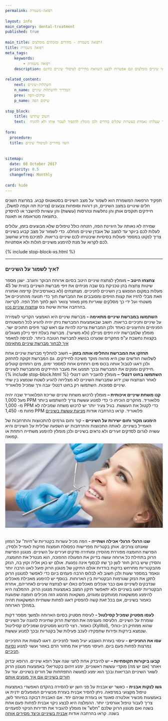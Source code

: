 ```yaml
---
permalink: רפואה-משמרת

layout: info
main_category: dental-treatment
published: true

main_title: רפואה משמרת - מחירים ומומחים מומלצים!
title: רפואה משמרת
meta_tags:
    keywords:
        - רפואה משמרת
    description: רפואה משמרת - כל השיטות באמצעותן ניתן לשמור על בריאות השיניים והפה. עוד בפורטל מחירון טיפולי שיניים עדכני, רופאי שיניים מומלצים וגם אפשרות לבצע השוואת מחירים לטיפולי שיניים בחינם.

related_content:
    next: השתלות-שיניים
    n_name: המדריך להשתלות שיניים
    prev: שיקום-הפה
    p_name: שיקום הפה

stop_block: 
    title: חשוב שתדעו
    text:  ממולץ לעבור טיפול שיננית לפחות פעם בשנה. ניקוי האבנית מגביל הופעת מחלות חניכיים ושומר על שיניים בריאות. מדובר בטיפול קצר שעלותו נאמדת בעשרות שקלים בודדים ולכן מומלץ להקפיד לעבור אותו ולא להזניח.        

form:
  procedure: 
  title: השוו מחירים לטיפולי שיניים

  
sitemap: 
  date: 08 October 2017
  priority: 0.5
  changefreq: Monthly

card: hide
---
```

תפקיד הרפואה המשמרת הוא לשמור על מצב השיניים בסטאטוס קבוע. במרוצת השנים חלים שינויים במצב השיניים, הן דוהות וסופחות צבענים (צריכת תה וקפה למשל), חיידקים תוקפים אותן והן נחלשות ונהרסות (עששת) והן עשויות להישבר או להיסדק כתוצאה מטראומה או תאונה. 

שמירה לא נאותה על היגיינת הפה, הזנחה כולל טיפולים שלא מבוצעים בזמן, עלולים לעלות לכם ביוקר עד למצב של אובדן שיניים מוחלט. כדי לשמור על מצב קבוע בשיניים צריך לנקוט במספר פעולות בסיסיות שיבטיחו לכם שיניים בריאות. לפניכם מידע שחשוב לכם לקרוא על מנת להימנע משיניים חולות ולא אסתטיות.

 {% include stop-block-xs.html %}  

- - - - - -

###  איך לשמור על השיניים?

**צחצחו היטב –** מומלץ לצחצח שיניים היטב בסיום ארוחת הבוקר והערב. ישנן מספר שיטות צחצוח בהן טכניקת בס שבה מניחים את זיפי מברשת השיניים בזווית של 45 מעלות במקום המפגש בין השיניים לחניכיים. מצחצחים (לא באגרסיביות) קדימה ואחורה וזאת מבלי להזיז את קצות הזיפים ומסובבים את המברשת תוך כדי תנועה מהחניכיים אל משטחי ועל ידי כך מסלקים שאריות מזון מאזור צוואר השן לתוך חלל הפה. לקריאה בהרחבה אודות שיטת בס ו[צחצוח שיניים נכון](/צחצוח-שיניים).

**השתמשו במברשת שיניים מתאימה -** מברשת שיניים היא האמצעי הקריטי לשמירה על שיניים וחניכיים בריאות. חשוב שבאמצעות המברשת ניתן יהיה להגיע לכל המשטחים הפנימיים והחיצוניים כאחד ולכן המברשת צריכה להיות עם ראש קצר וזיפים חתוכים ישר. מומלץ שלמברשת יהיו זיפים מניילון (ולא משיער). מברשת בעלת זיפי ניילון מעוגלים בקצוות נחשבת ע"פ מחקרים שנערכו בנושא למברשת הטובה ביותר. לכניסה למאמר [איך לבחור מברשת שיניים מתאימה](/מברשת-שיניים)

**תחזקו את המברשת והחליפו אותה בזמן –** חשוב להחליף מברשת שיניים אחת לשלושה חודשים שכן היא מהווה מוקד משיכה לחיידקים. גם המברשת זקוקה לתחזוק ולכן דאגו לטבול אותה בכוס מים רותחים אחת למספר ימים, מים רותחים קוטלים חיידקים ומנקים את המברשת ובכך תמנעו את מעבר החיידקים מהמברשת לשיניים.  
{% include stop-block.html %}
**השתמשו בחוט דנטלי –** מומלץ להעביר חוט דנטלי לאחר הצחצוח שכן ידוע שמברשת השיניים לא מצליחה
להגיע לשטח שנמצע בין שתי שיניים סמוכות. השתמשו רק בחוט דנטלי עבה ורך  שמכיל פלואוריד.

**קנו משחת שיניים איכותית –** מומלץ לרכוש משחת שיניים שריכוז הפלואוריד שבה יהיה מעל 
1,000 PPM  פלואוריד. מחקרים הוכיחו כי כדי למנוע עששת צריך להשתמש ביותר מ- 1,000 PPM כדי לקטול את העששת. בגיל צעיר יותר יש לרכוש משחה שמכילה לא פחות  מ- 1,450 PPM  פלואוריד. קראו בהרחבה אודות [מניעת עששת בשיניים](/עששת)

**הימנעו מקור וחום ישירות על השיניים -** קור וחום גורמים להתכווצות והתרחבות של האמייל בשיניים. לאותה התכווצות והתרחבות יש השפעה שלילית על השיניים והיא עשויה לגרום לסדקים זעירים ולא נראים בשיניים ולכן מומלץ להימנע משתייה רותחת או קפואה.

 ![{{ page.title }}](/images/articles/dental-treatment.jpg)  

**שנו הרגלי הרגלי אכילה ושתייה -** הפה מכיל עשרות בקטריות ש"חיות" על המזון שאנחנו צורכים. אותן בקטריות מפרישות כפסולת חומצות מזיקות לאמייל ולסידן. הפרשת החומצה מפוררת מהסידן ומותירה סדקים זעירים על השיניים. מנגנון הפרשת הרוק בתחילת כל ארוחה עושה בדיוק את הפעולה ההפוכה, הוא מנטרל את החומצה, והסידן שיש ברוק חוזר לשן כך שזו לבסוף אינה נפגעת. אולם יש כאן אליה וקוץ בה, הנזק מהבקטריות מתרחש בדקות בודדות אולם התיקון של מנגנון הרוק פועל לאט הרבה יותר ונאמד במספר שעות ולכן חשוב לא לבלוס הרבה פעמים ביום כדי לאפשר למנגנון הרוק לתקן את הנזק שגורמות הבקטריות בין הארוחות. בנוסף יש להימנע מאכילת מאכלים שנדבקים לשיניים ואם כבר אוכלים מאכלים כאלו יש לצחצח שיניים לאחריהם, אחרת הבקטריות יפגעו בשיניים ולא יתאפשר תיקון המצב באמצעות מנגנון הרוק. ההמלצה היא להימנע ממשקאות ממותקים ומוגזים, משקאות מהסוג הזה מכילים חומצה שפוגעת כאמור בשיניים, אם בכל זאת קשה להפסיק דאגו לפחות ששתיית המשקאות תהיה במהלך הארוחה.

**לעסו מסטיק שמכיל קסילטול -** לעיסת מסטיק בסיום הארוחה ולמשך מספר דקות שומרת על השיניים. הלעיסה מעצימה את הפרשת הרוק שחיונית להגנה על השיניים כאמור. רצוי לרכוש מסטיקים שמכילים קסיליטול (Xylitol), שהוא ממתיק רב-כוהלי שנמצא בירקות ופירות שתפקידו לעכב פעילות של בקטריות ובכך למנוע עששת. 

**עסו את החניכיים -** עיסוי בעזרת האצבע יעיל מאוד לחניכיים. דאגו לעסות את החניכיים נמרצות לפחות פעם ביום. העיסוי ממריץ את מחזור הדם באזור ועשוי למנוע [נסיגת חניכיים](/נסיגת-חניכיים).

**קבעו ביקורות תקופתיות –** יש להיבדק אחת לחצי שנה אצל רופא שיניים. הרופא יבדוק ויאתר (אם יש מה) מוקדי עששת ראשוניים, ימנע זיהום בקטריאלי באמצעות מנגנון הרוק לשאר השיניים הבריאות ובכך הוא ימנע למעשה התפתחות של חורים בשיניים. עוד על [חורים בשיניים וגם איך מונעים אותם](/חורים-בשיניים)

**גשו לנקות אבנית -** כאשר יש אבנית על פני השן יש להסירה בהקדם האפשרי באמצעות טיפול מקצועי במרפאה. ניתן להסיר אבנית בעזרת מכשירים המופעלים ידנית או באמצעות מכשיר אולטרה סאונד או בעזרת שניהם יחד. אם האבנית דבוקה במיוחד לשן, צריך לעבור טיפול אגרסיבי יותר. ההמלצה היא לבצע ניקוי אבנית לפחות פעם אחת בשנה ואם מנגנון הרוק שלכם "חלש" אז מומלץ להגביר את תדירות הניקוי לפעמיים בשנה. קראו בהרחבה אודות [אבנית בשיניים וכיצד מסירים אותה](/אבנית-בשיניים)